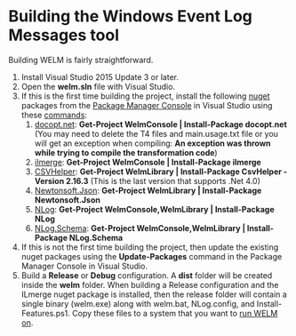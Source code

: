 # Building the Windows Event Log Messages tool

Building WELM is fairly straightforward.

1. Install Visual Studio 2015 Update 3 or later.
1. Open the **welm.sln** file with Visual Studio.
3. If this is the first time building the project, install the following [nuget](https://www.nuget.org/) packages from the [Package Manager Console](https://docs.microsoft.com/en-us/nuget/tools/package-manager-console) in Visual Studio using these [commands](https://docs.microsoft.com/en-us/nuget/tools/powershell-reference):
    1. [docopt.net](https://www.nuget.org/packages/docopt.net/): **Get-Project WelmConsole | Install-Package docopt.net** (You may need to delete the T4 files and main.usage.txt file or you will get an exception when compiling: **An exception was thrown while trying to compile the transformation code**)
    1. [ilmerge](https://www.nuget.org/packages/ilmerge/): **Get-Project WelmConsole | Install-Package ilmerge**
    1. [CSVHelper](https://www.nuget.org/packages/CsvHelper/): **Get-Project WelmLibrary | Install-Package CsvHelper -Version 2.16.3** (This is the last version that supports .Net 4.0)
    1. [Newtonsoft.Json](https://www.nuget.org/packages/Newtonsoft.Json/): **Get-Project WelmLibrary | Install-Package Newtonsoft.Json**
    1. [NLog](https://www.nuget.org/packages/NLog/): **Get-Project WelmConsole,WelmLibrary | Install-Package NLog**
    1. [NLog.Schema](https://www.nuget.org/packages/NLog.Schema/): **Get-Project WelmConsole,WelmLibrary | Install-Package NLog.Schema**
1. If this is not the first time building the project, then update the existing nuget packages using the **Update-Packages** command in the Package Manager Console in Visual Studio.
2. Build a **Release** or **Debug** configuration. A **dist** folder will be created inside the **welm** folder. When building a Release configuration and the ILmerge nuget package is installed, then the release folder will contain a single binary (welm.exe) along with welm.bat, NLog.config, and Install-Features.ps1. Copy these files to a system that you want to [run WELM on](./Running%20WELM.md).
